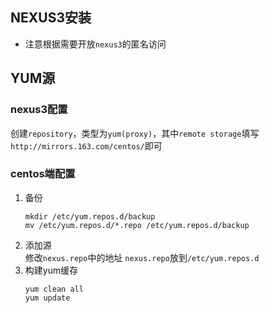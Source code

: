 ## NEXUS3安装

* 注意根据需要开放`nexus3`的匿名访问
## YUM源

### nexus3配置
创建`repository`，类型为`yum(proxy)`，其中`remote storage`填写`http://mirrors.163.com/centos/`即可
### centos端配置
1. 备份  
    ```
    mkdir /etc/yum.repos.d/backup
    mv /etc/yum.repos.d/*.repo /etc/yum.repos.d/backup
    ```
2. 添加源  
    修改`nexus.repo`中的地址
    `nexus.repo`放到`/etc/yum.repos.d`
3. 构建yum缓存  
    ```
    yum clean all
    yum update
    ```
